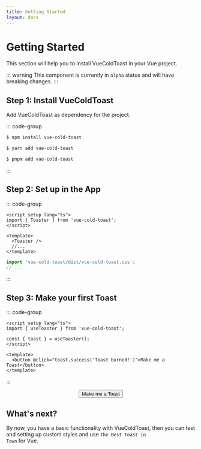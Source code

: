 ```yaml
---
title: Getting Started
layout: docs
---
```

<script setup>
    import { useToaster } from 'vue-cold-toast'
    import 'vue-cold-toast/dist/vue-cold-toast.css'
    import Button from '../components/Button.vue'
    const { toast } = useToaster()
</script>

<Toaster />

# Getting Started
This section will help you to install VueColdToast in your Vue project.

::: warning
This component is currently in <code>alpha</code> status and will have breaking changes.
:::

## Step 1: Install VueColdToast
Add VueColdToast as dependency for the project.

::: code-group

```sh [npm]
$ npm install vue-cold-toast
```

```sh [yarn]
$ yarn add vue-cold-toast
```

```sh [pnpm]
$ pnpm add vue-cold-toast
```

:::

## Step 2: Set up in the App

::: code-group

```vue [App.vue]
<script setup lang="ts">
import { Toaster } from 'vue-cold-toast';
</script>

<template>
  <Toaster />
  //...
</template>
```

```ts [main.ts]
import 'vue-cold-toast/dist/vue-cold-toast.css';
// ...
```
:::

## Step 3: Make your first Toast

::: code-group

```vue [Foo.vue]
<script setup lang="ts">
import { useToaster } from 'vue-cold-toast';

const { toast } = useToaster();
</script>

<template>
  <button @click="toast.success('Toast burned!')">Make me a Toast</button>
</template>

```
:::

<div align="center">
  <Button variant="secondary" @click="toast.success('Toast burned!')">Make me a Toast</Button>
</div>

## What's next?
By now, you have a basic functionality with VueColdToast, then you can test and setting up custom styles and use <code>The Best Toast in Town</code> for Vue.